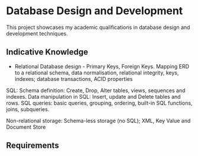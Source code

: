 # Database Design and Development

This project showcases my academic qualifications in database design and development techniques.

## Indicative Knowledge

- Relational Database design - Primary Keys, Foreign Keys. Mapping ERD to a relational schema, data normalisation, relational integrity, keys, indexes; database transactions, ACID properties

SQL: Schema definition: Create, Drop, Alter tables, views, sequences and indexes. Data manipulation in SQL: Insert, update and
Delete tables and rows. SQL queries: basic queries, grouping, ordering, built-in SQL functions, joins, subqueries.

Non-relational storage: Schema-less storage (no SQL); XML, Key Value and Document Store

## Requirements


